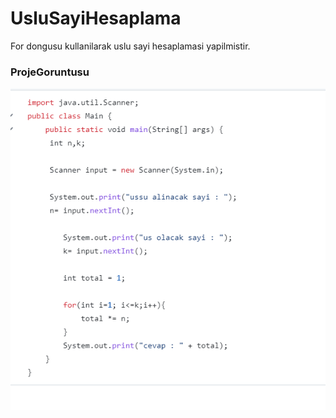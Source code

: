 # UsluSayiHesaplama

For dongusu kullanilarak uslu sayi hesaplamasi yapilmistir.

### ProjeGoruntusu

![](uslusayihes.png)